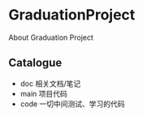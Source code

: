 # GraduationProject
About Graduation Project

## Catalogue
- doc 相关文档/笔记
- main 项目代码
- code 一切中间测试、学习的代码
